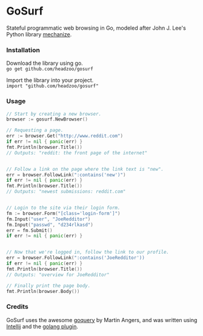 GoSurf
======
Stateful programmatic web browsing in Go, modeled after John J. Lee's Python library [mechanize](https://github.com/jjlee/mechanize).


### Installation
Download the library using go.  
`go get github.com/headzoo/gosurf`

Import the library into your project.  
`import "github.com/headzoo/gosurf"`


### Usage
```go
// Start by creating a new browser.
browser := gosurf.NewBrowser()

// Requesting a page.
err := browser.Get("http://www.reddit.com")
if err != nil { panic(err) }
fmt.Println(browser.Title())
// Outputs: "reddit: the front page of the internet"


// Follow a link on the page where the link text is "new".
err = browser.FollowLink(":contains('new')")
if err != nil { panic(err) }
fmt.Println(browser.Title())
// Outputs: "newest submissions: reddit.com"


// Login to the site via their login form.
fm := browser.Form("[class='login-form']")
fm.Input("user", "JoeRedditor")
fm.Input("passwd", "d234rlkasd")
err = fm.Submit()
if err != nil { panic(err) }


// Now that we're logged in, follow the link to our profile.
err = browser.FollowLink(":contains('JoeRedditor'))
if err != nil { panic(err) }
fmt.Println(browser.Title())
// Outputs: "overview for JoeRedditor"

// Finally print the page body.
fmt.Println(browser.Body())
```


### Credits
GoSurf uses the awesome [goquery](https://github.com/PuerkitoBio/goquery) by Martin Angers, and was written using [Intellij](http://www.jetbrains.com/idea/) and the [golang plugin](http://plugins.jetbrains.com/plugin/5047).


